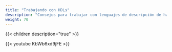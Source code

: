 ```yaml
---
title: "Trabajando con HDLs"
description: "Consejos para trabajar con lenguajes de descripción de hardware"
weight: 70
---
```


{{< children description="true" >}}

{{< youtube KbWb6xd9jFE >}}
